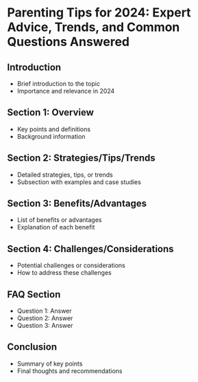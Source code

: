 
# Parenting Tips for 2024: Expert Advice, Trends, and Common Questions Answered

## Introduction
- Brief introduction to the topic
- Importance and relevance in 2024

## Section 1: Overview
- Key points and definitions
- Background information

## Section 2: Strategies/Tips/Trends
- Detailed strategies, tips, or trends
- Subsection with examples and case studies

## Section 3: Benefits/Advantages
- List of benefits or advantages
- Explanation of each benefit

## Section 4: Challenges/Considerations
- Potential challenges or considerations
- How to address these challenges

## FAQ Section
- Question 1: Answer
- Question 2: Answer
- Question 3: Answer

## Conclusion
- Summary of key points
- Final thoughts and recommendations
